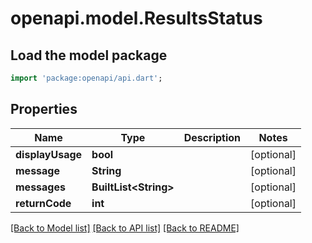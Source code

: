 # openapi.model.ResultsStatus

## Load the model package
```dart
import 'package:openapi/api.dart';
```

## Properties
Name | Type | Description | Notes
------------ | ------------- | ------------- | -------------
**displayUsage** | **bool** |  | [optional] 
**message** | **String** |  | [optional] 
**messages** | **BuiltList&lt;String&gt;** |  | [optional] 
**returnCode** | **int** |  | [optional] 

[[Back to Model list]](../README.md#documentation-for-models) [[Back to API list]](../README.md#documentation-for-api-endpoints) [[Back to README]](../README.md)


